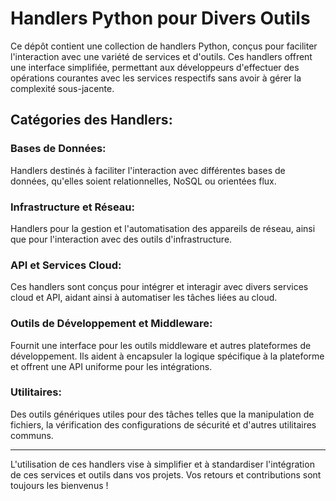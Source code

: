 # Handlers Python pour Divers Outils

Ce dépôt contient une collection de handlers Python, conçus pour faciliter l'interaction avec une variété de services et d'outils. Ces handlers offrent une interface simplifiée, permettant aux développeurs d'effectuer des opérations courantes avec les services respectifs sans avoir à gérer la complexité sous-jacente.

## Catégories des Handlers:

### **Bases de Données**:
Handlers destinés à faciliter l'interaction avec différentes bases de données, qu'elles soient relationnelles, NoSQL ou orientées flux.

### **Infrastructure et Réseau**:
Handlers pour la gestion et l'automatisation des appareils de réseau, ainsi que pour l'interaction avec des outils d'infrastructure.

### **API et Services Cloud**:
Ces handlers sont conçus pour intégrer et interagir avec divers services cloud et API, aidant ainsi à automatiser les tâches liées au cloud.

### **Outils de Développement et Middleware**:
Fournit une interface pour les outils middleware et autres plateformes de développement. Ils aident à encapsuler la logique spécifique à la plateforme et offrent une API uniforme pour les intégrations.

### **Utilitaires**:
Des outils génériques utiles pour des tâches telles que la manipulation de fichiers, la vérification des configurations de sécurité et d'autres utilitaires communs.

---

L'utilisation de ces handlers vise à simplifier et à standardiser l'intégration de ces services et outils dans vos projets. Vos retours et contributions sont toujours les bienvenus !